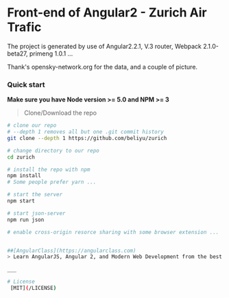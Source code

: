 # Front-end of Angular2 - Zurich Air Trafic

The project is generated by use of Angular2.2.1, V.3 router, Webpack 2.1.0-beta27, primeng 1.0.1 ...

Thank's opensky-network.org for the data, and a couple of picture.

### Quick start
**Make sure you have Node version >= 5.0 and NPM >= 3**
> Clone/Download the repo 

```bash
# clone our repo
# --depth 1 removes all but one .git commit history
git clone --depth 1 https://github.com/beliyu/zurich

# change directory to our repo
cd zurich

# install the repo with npm
npm install
# Some people prefer yarn ...

# start the server
npm start

# start json-server 
npm run json

# enable cross-origin resorce sharing with some browser extension ...


##[AngularClass](https://angularclass.com)
> Learn AngularJS, Angular 2, and Modern Web Development from the best.

___

# License
 [MIT](/LICENSE)
